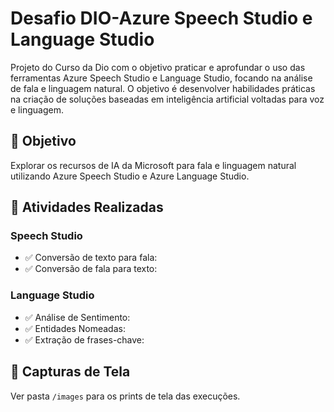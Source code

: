 # Desafio DIO-Azure Speech Studio e Language Studio
Projeto do Curso da Dio com o objetivo praticar e aprofundar o uso das ferramentas Azure Speech Studio e Language Studio, focando na análise de fala e linguagem natural. O objetivo é desenvolver habilidades práticas na criação de soluções baseadas em inteligência artificial voltadas para voz e linguagem.


## 🧠 Objetivo
Explorar os recursos de IA da Microsoft para fala e linguagem natural utilizando Azure Speech Studio e Azure Language Studio.


## 📌 Atividades Realizadas

### Speech Studio
- ✅ Conversão de texto para fala: 
- ✅ Conversão de fala para texto:

### Language Studio
- ✅ Análise de Sentimento:
- ✅ Entidades Nomeadas:
- ✅ Extração de frases-chave:


## 📸 Capturas de Tela
Ver pasta `/images` para os prints de tela das execuções.
